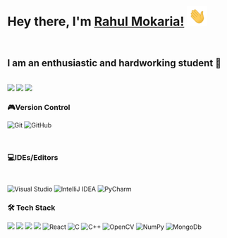 
# Hey there, I'm [Rahul Mokaria!](https://www.linkedin.com/in/rahulmokaria/) <img height="45px" src="https://github.com/rahulmokaria/rahulmokaria/blob/main/assets/waving_hand.gif">
<br>

## I am an enthusiastic and hardworking student :slightly_smiling_face:

<br>
<img src="https://github-readme-stats.vercel.app/api?username=rahulmokaria&show_icons=true&theme=dracula&count_private=true&card_width=300"/>
<img src="https://github-readme-stats.vercel.app/api/top-langs/?username=rahulmokaria&theme=cobalt&langs_count=8&layout=compact&card_width=400"/>
<img src="http://github-readme-streak-stats.herokuapp.com/?user=rahulmokaria&theme=dark&date_format=M%20j%5B%2C%20Y%5D"/>
<h3>🎮</g-emoji>Version Control</h3>
<p>
  <img alt="Git" src="https://img.shields.io/badge/git-%23F05033.svg?style=for-the-badge&logo=git&logoColor=white"/>
  <img alt="GitHub" src="https://img.shields.io/badge/github-%23121011.svg?style=for-the-badge&logo=github&logoColor=white"/>
</p>
&nbsp;
&nbsp;
<h3>💻</g-emoji>IDEs/Editors</h3>
&nbsp;
<p>
<img alt="Visual Studio" src="https://img.shields.io/badge/VisualStudio-5C2D91.svg?style=for-the-badge&logo=visual-studio&logoColor=white"/>
<img alt="IntelliJ IDEA" src="https://img.shields.io/badge/IntelliJIDEA-000000.svg?style=for-the-badge&logo=intellij-idea&logoColor=white"/>
<img alt="PyCharm" src="https://img.shields.io/badge/PyCharm-000000.svg?style=for-the-badge&logo=PyCharm&logoColor=white"/>
</p>
<h3>🛠</g-emoji> Tech Stack</h3>
<p>
<img src="https://img.shields.io/badge/Python-14354C?style=for-the-badge&logo=python&logoColor=white"/>
<img src="https://img.shields.io/badge/HTML5-E34F26?style=for-the-badge&logo=html5&logoColor=white"/>
<img src="https://img.shields.io/badge/CSS3-1572B6?style=for-the-badge&logo=css3&logoColor=white"/>
<img src="https://img.shields.io/badge/JavaScript-323330?style=for-the-badge&logo=javascript&logoColor=F7DF1E"/> 
<img alt="React" src="https://img.shields.io/badge/react-%2320232a.svg?style=for-the-badge&logo=react&logoColor=%2361DAFB"/>
<img alt="C" src="https://img.shields.io/badge/c-%2300599C.svg?style=for-the-badge&logo=c&logoColor=white"/>
<img alt="C++" src="https://img.shields.io/badge/c++-%2300599C.svg?style=for-the-badge&logo=c%2B%2B&ogoColor=white"/>
<img alt="OpenCV" src="https://img.shields.io/badge/opencv-%23white.svg?style=for-the-badge&logo=opencv&logoColor=white"/>
<img alt="NumPy" src="https://img.shields.io/badge/numpy-%23013243.svg?style=for-the-badge&logo=numpy&logoColor=white" />
 <img alt="MongoDb" src="https://img.shields.io/badge/-MongoDb-yellowgreen" />
 
</p>
